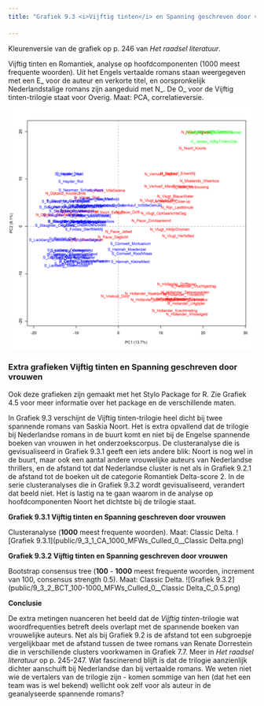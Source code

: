 ```yaml
---
title: "Grafiek 9.3 <i>Vijftig tinten</i> en Spanning geschreven door vrouwen"

---
```


Kleurenversie van de grafiek op p. 246 van *Het raadsel literatuur*.

Vijftig tinten en Romantiek, analyse op hoofdcomponenten (1000 meest frequente woorden). Uit het Engels vertaalde romans staan weergegeven met een E_ voor de auteur en verkorte titel, en oorspronkelijk Nederlandstalige romans zijn aangeduid met N_. De O_ voor de Vijftig tinten-trilogie staat voor Overig. Maat: PCA, correlatieversie.
![Grafiek 9.3](public/9_3_0_PCA_1000_MFWs_Culled_0__PCA__corr.png)

### **Extra grafieken Vijftig tinten en Spanning geschreven door vrouwen**

Ook deze grafieken zijn gemaakt met het Stylo Package for R. Zie  Grafiek 4.5 voor meer informatie over het package en de verschillende maten.

In Grafiek 9.3 verschijnt de Vijftig tinten-trilogie heel dicht bij twee spannende romans van Saskia Noort. Het is extra opvallend dat de trilogie bij Nederlandse romans in de buurt komt en niet bij de Engelse spannende boeken van vrouwen in het onderzoekscorpus. De clusteranalyse die is gevisualiseerd in Grafiek 9.3.1 geeft een iets andere blik: Noort is nog wel in de buurt, maar ook een aantal andere vrouwelijke auteurs van Nederlandse thrillers, en de afstand tot dat Nederlandse cluster is net als in Grafiek 9.2.1 de afstand tot de boeken uit de categorie Romantiek Delta-score 2. In de serie clusteranalyses die in Grafiek 9.3.2 wordt gevisualiseerd, verandert dat beeld niet. Het is lastig na te gaan waarom in de analyse op hoofdcomponenten Noort het dichtste bij de trilogie staat.


**Grafiek 9.3.1 Vijftig tinten en Spanning geschreven door vrouwen**

Clusteranalyse (**1000** meest frequente woorden). Maat: Classic Delta.
![Grafiek 9.3.1](public/9_3_1_CA_1000_MFWs_Culled_0__Classic Delta.png)

**Grafiek 9.3.2 Vijftig tinten en Spanning geschreven door vrouwen**

Bootstrap consensus tree (**100** - **1000** meest frequente woorden, increment van 100, consensus strength 0.5). Maat: Classic Delta.
![Grafiek 9.3.2](public/9_3_2_BCT_100-1000_MFWs_Culled_0__Classic Delta_C_0.5.png)

**Conclusie**

De extra metingen nuanceren het beeld dat de *Vijftig tinten*-trilogie wat woordfrequenties betreft deels overlapt met de spannende boeken van vrouwelijke auteurs. Net als bij Grafiek 9.2 is de afstand tot een subgroepje vergelijkbaar met de afstand tussen de twee romans van Renate Dorrestein die in verschillende clusters voorkwamen in Grafiek 7.7. Meer in *Het raadsel literatuur* op p. 245-247. Wat fascinerend blijft is dat de trilogie aanzienlijk dichter aanschuift bij Nederlandse dan bij vertaalde romans. We weten niet wie de vertalers van de trilogie zijn - komen sommige van hen (dat het een team was is wel bekend) wellicht ook zelf voor als auteur in de geanalyseerde spannende romans?

<!-- **Hoe zijn de metingen te repliceren?**
VOORBEELDQUERY HIER! -->
